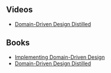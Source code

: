 Videos
------
* [Domain-Driven Design Distilled](https://www.safaribooksonline.com/library/view/domain-driven-design-distilled/9780134593449/)

Books
-----
* [Implementing Domain-Driven Design](https://www.safaribooksonline.com/library/view/implementing-domain-driven-design/9780133039900/)
* [Domain-Driven Design Distilled](https://www.safaribooksonline.com/library/view/domain-driven-design-distilled/9780134434964/)